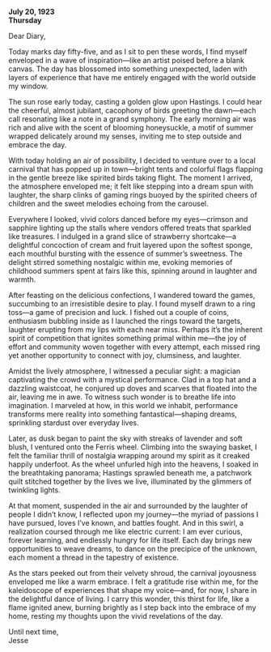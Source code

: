 
**July 20, 1923**  
**Thursday**  

Dear Diary,  

Today marks day fifty-five, and as I sit to pen these words, I find myself enveloped in a wave of inspiration—like an artist poised before a blank canvas. The day has blossomed into something unexpected, laden with layers of experience that have me entirely engaged with the world outside my window. 

The sun rose early today, casting a golden glow upon Hastings. I could hear the cheerful, almost jubilant, cacophony of birds greeting the dawn—each call resonating like a note in a grand symphony. The early morning air was rich and alive with the scent of blooming honeysuckle, a motif of summer wrapped delicately around my senses, inviting me to step outside and embrace the day. 

With today holding an air of possibility, I decided to venture over to a local carnival that has popped up in town—bright tents and colorful flags flapping in the gentle breeze like spirited birds taking flight. The moment I arrived, the atmosphere enveloped me; it felt like stepping into a dream spun with laughter, the sharp clinks of gaming rings buoyed by the spirited cheers of children and the sweet melodies echoing from the carousel. 

Everywhere I looked, vivid colors danced before my eyes—crimson and sapphire lighting up the stalls where vendors offered treats that sparkled like treasures. I indulged in a grand slice of strawberry shortcake—a delightful concoction of cream and fruit layered upon the softest sponge, each mouthful bursting with the essence of summer’s sweetness. The delight stirred something nostalgic within me, evoking memories of childhood summers spent at fairs like this, spinning around in laughter and warmth.

After feasting on the delicious confections, I wandered toward the games, succumbing to an irresistible desire to play. I found myself drawn to a ring toss—a game of precision and luck. I fished out a couple of coins, enthusiasm bubbling inside as I launched the rings toward the targets, laughter erupting from my lips with each near miss. Perhaps it’s the inherent spirit of competition that ignites something primal within me—the joy of effort and community woven together with every attempt, each missed ring yet another opportunity to connect with joy, clumsiness, and laughter.

Amidst the lively atmosphere, I witnessed a peculiar sight: a magician captivating the crowd with a mystical performance. Clad in a top hat and a dazzling waistcoat, he conjured up doves and scarves that floated into the air, leaving me in awe. To witness such wonder is to breathe life into imagination. I marveled at how, in this world we inhabit, performance transforms mere reality into something fantastical—shaping dreams, sprinkling stardust over everyday lives.

Later, as dusk began to paint the sky with streaks of lavender and soft blush, I ventured onto the Ferris wheel. Climbing into the swaying basket, I felt the familiar thrill of nostalgia wrapping around my spirit as it creaked happily underfoot. As the wheel unfurled high into the heavens, I soaked in the breathtaking panorama; Hastings sprawled beneath me, a patchwork quilt stitched together by the lives we live, illuminated by the glimmers of twinkling lights.

At that moment, suspended in the air and surrounded by the laughter of people I didn’t know, I reflected upon my journey—the myriad of passions I have pursued, loves I’ve known, and battles fought. And in this swirl, a realization coursed through me like electric current: I am ever curious, forever learning, and endlessly hungry for life itself. Each day brings new opportunities to weave dreams, to dance on the precipice of the unknown, each moment a thread in the tapestry of existence.

As the stars peeked out from their velvety shroud, the carnival joyousness enveloped me like a warm embrace. I felt a gratitude rise within me, for the kaleidoscope of experiences that shape my voice—and, for now, I share in the delightful dance of living. I carry this wonder, this thirst for life, like a flame ignited anew, burning brightly as I step back into the embrace of my home, resting my thoughts upon the vivid revelations of the day.

Until next time,  
Jesse
